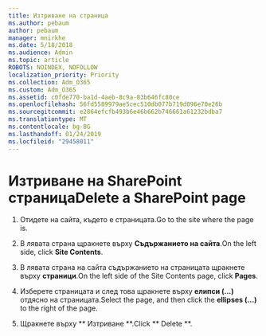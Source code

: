 ```yaml
---
title: Изтриване на страница
ms.author: pebaum
author: pebaum
manager: mnirkhe
ms.date: 5/18/2018
ms.audience: Admin
ms.topic: article
ROBOTS: NOINDEX, NOFOLLOW
localization_priority: Priority
ms.collection: Adm_O365
ms.custom: Adm_O365
ms.assetid: c0fde770-ba1d-4aeb-8c9a-83b646fc80ce
ms.openlocfilehash: 56fd5589979ae5cec510db077b719d096e70e26b
ms.sourcegitcommit: e2864efcfb493b6e46b662b746661a61232bdba7
ms.translationtype: MT
ms.contentlocale: bg-BG
ms.lasthandoff: 01/24/2019
ms.locfileid: "29458011"
---
```

# <a name="delete-a-sharepoint-page"></a><span data-ttu-id="a8036-102">Изтриване на SharePoint страница</span><span class="sxs-lookup"><span data-stu-id="a8036-102">Delete a SharePoint page</span></span>

1. <span data-ttu-id="a8036-103">Отидете на сайта, където е страницата.</span><span class="sxs-lookup"><span data-stu-id="a8036-103">Go to the site where the page is.</span></span>
    
2. <span data-ttu-id="a8036-104">В лявата страна щракнете върху **Съдържанието на сайта**.</span><span class="sxs-lookup"><span data-stu-id="a8036-104">On the left side, click **Site Contents**.</span></span> 
    
3. <span data-ttu-id="a8036-105">В лявата страна на сайта съдържанието на страницата щракнете върху **страници**.</span><span class="sxs-lookup"><span data-stu-id="a8036-105">On the left side of the Site Contents page, click **Pages**.</span></span> 
    
4. <span data-ttu-id="a8036-106">Изберете страницата и след това щракнете върху **елипси (...)** отдясно на страницата.</span><span class="sxs-lookup"><span data-stu-id="a8036-106">Select the page, and then click the **ellipses (...)** to the right of the page.</span></span> 
    
5. <span data-ttu-id="a8036-107">Щракнете върху \*\* Изтриване \*\*.</span><span class="sxs-lookup"><span data-stu-id="a8036-107">Click \*\* Delete \*\*.</span></span> 
    

